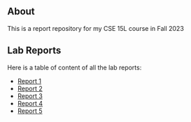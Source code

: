 ## About
This is a report repository for my CSE 15L course in Fall 2023

## Lab Reports
Here is a table of content of all the lab reports:
+ [Report 1](report1/Report.html)
+ [Report 2](report2/Report.html)
+ [Report 3](report3/Report.html)
+ [Report 4](report4/Report.html)
+ [Report 5](report5/Report.html)


